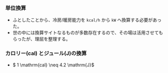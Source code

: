 ### 単位換算
- ふとしたことから、冷房/暖房能力を `kcal/h` から `kW` へ換算する必要があった。
- 世の中には換算サイトなるものが多数存在するので、その場は活用させてもらったが、理屈を整理する。
### カロリー(cal) とジュール(J)の換算
- $ 1 \mathrm{cal} \neq 4.2 \mathrm{J}$
